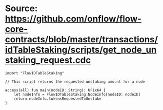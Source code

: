 # Source: https://github.com/onflow/flow-core-contracts/blob/master/transactions/idTableStaking/scripts/get_node_unstaking_request.cdc

```
import "FlowIDTableStaking"

// This script returns the requested unstaking amount for a node

access(all) fun main(nodeID: String): UFix64 {
    let nodeInfo = FlowIDTableStaking.NodeInfo(nodeID: nodeID)
    return nodeInfo.tokensRequestedToUnstake
}
```